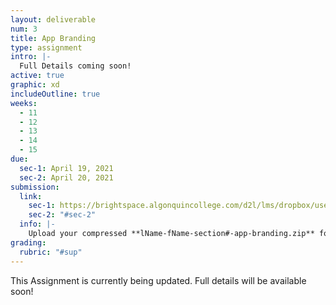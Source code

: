 ```yaml
---
layout: deliverable
num: 3
title: App Branding
type: assignment
intro: |-
  Full Details coming soon!
active: true
graphic: xd
includeOutline: true
weeks:
  - 11
  - 12
  - 13
  - 14
  - 15
due:
  sec-1: April 19, 2021
  sec-2: April 20, 2021
submission:
  link:
    sec-1: https://brightspace.algonquincollege.com/d2l/lms/dropbox/user/folder_submit_files.d2l?db=289602&grpid=0&isprv=0&bp=0&ou=332375
    sec-2: "#sec-2"
  info: |-
    Upload your compressed **lName-fName-section#-app-branding.zip** folder on Brightspace.
grading:
  rubric: "#sup"
---
```


<div class="highlight-box" style="margin: 0;">
  <p class="scale-4">
    This Assignment is currently being updated. Full details will be available soon!
  </p>
</div>
